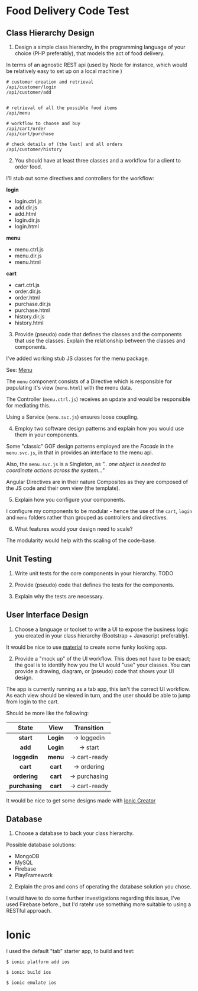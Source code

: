 # Food Delivery Code Test

## Class Hierarchy Design
1. Design a simple class hierarchy, in the programming language of your choice (PHP preferably), that models the act of food delivery.

  In terms of an agnostic REST api (used by Node for instance, which would be relatively easy to set up on a local machine )

  ```
  # customer creation and retrieval
  /api/customer/login
  /api/customer/add


  # retrieval of all the possible food items
  /api/menu

  # workflow to choose and buy
  /api/cart/order
  /api/cart/purchase

  # check details of (the last) and all orders
  /api/customer/history

  ```

2. You should have at least three classes and a workflow for a client to order food.

I'll stub out some directives and controllers for the workflow:

**login**
- login.ctrl.js
- add.dir.js
- add.html
- login.dir.js
- login.html

**menu**
- menu.ctrl.js
- menu.dir.js
- menu.html

**cart**
- cart.ctrl.js
- order.dir.js
- order.html
- purchase.dir.js
- purchase.html
- history.dir.js
- history.html


3. Provide (pseudo) code that defines the classes and the components that use the classes. Explain the relationship between the classes and components.

I've added working stub JS classes for the menu package.

See: [Menu](www/js/menu/menu.dir.js)

The `menu` component consists of a Directive which is responsible for populating it's view (`menu.html`) with the menu data.

The Controller (`menu.ctrl.js`) receives an update and would be responsible for mediating this.

Using a Service (`menu.svc.js`) ensures loose coupling.


4. Employ two software design patterns and explain how you would use them in your components.

Some "classic" GOF design patterns employed are the _Facade_ in the `menu.svc.js`, in that in provides an interface to the menu api.

Also, the `menu.svc.js` is a Singleton, as _".. one object is needed to coordinate actions across the system..."_

Angular Directives are in their nature Composites as they are composed of the JS code and their own view (the template).


5. Explain how you configure your components.

I configure my components to be modular - hence the use of the `cart`, `login` and `menu` folders rather than grouped as controllers and directives.


6. What features would your design need to scale?

The modularity would help with ths scaling of the code-base.


## Unit Testing
1. Write unit tests for the core components in your hierarchy.
TODO

2. Provide (pseudo) code that defines the tests for the components.
3. Explain why the tests are necessary.

## User Interface Design
1. Choose a language or toolset to write a UI to expose the business logic you created in your class hierarchy (Bootstrap + Javascript preferably).

It would be nice to use [material](http://ionicmaterial.com) to create some funky looking app.


2. Provide a "mock up" of the UI workflow.  This does not have to be exact; the goal is to identify how you the UI would "use" your classes.  You can provide a drawing, diagram, or (pseudo) code that shows your UI design.

The app is currently running as a tab app, this isn't the correct UI workflow. As each view should be viewed in turn, and the user should be able to jump from login to the cart.

Should be more like the following:

| **State** | **View**   | **Transition**  |
| :-------: | :-------:  | :------------:  |
| **start** | **Login**  | -> loggedin     |
| **add** | **Login**   | -> start         |
| **loggedin** | **menu**  | -> cart-ready |
| **cart** | **cart**  | -> ordering       |
| **ordering** | **cart**  | -> purchasing |
| **purchasing** | **cart** | -> cart-ready|

It would be nice to get some designs made with [Ionic Creator](http://ionicframework.com/creator/)


## Database
1. Choose a database to back your class hierarchy.

Possible database solutions:

- MongoDB
- MySQL
- Firebase
- PlayFramework

2. Explain the pros and cons of operating the database solution you chose.

I would have to do some further investigations regarding this issue, I've used Firebase before., but I'd ratehr use something more suitable to using a RESTful approach.

# Ionic

I used the default "tab" starter app, to build and test:

```
$ ionic platform add ios

$ ionic build ios

$ ionic emulate ios

```
